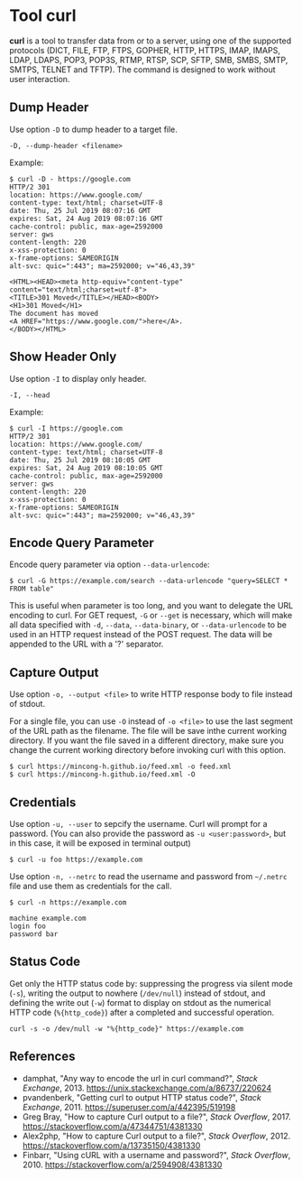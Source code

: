 # Tool curl

**curl** is a tool to transfer data from or to a server, using one of the
supported protocols (DICT, FILE, FTP, FTPS, GOPHER, HTTP, HTTPS, IMAP, IMAPS,
LDAP,  LDAPS,  POP3, POP3S,  RTMP,  RTSP, SCP, SFTP, SMB, SMBS, SMTP, SMTPS,
TELNET and TFTP). The command is designed to work without user interaction.

## Dump Header

Use option `-D` to dump header to a target file.

```
-D, --dump-header <filename>
```

Example:

```
$ curl -D - https://google.com
HTTP/2 301
location: https://www.google.com/
content-type: text/html; charset=UTF-8
date: Thu, 25 Jul 2019 08:07:16 GMT
expires: Sat, 24 Aug 2019 08:07:16 GMT
cache-control: public, max-age=2592000
server: gws
content-length: 220
x-xss-protection: 0
x-frame-options: SAMEORIGIN
alt-svc: quic=":443"; ma=2592000; v="46,43,39"

<HTML><HEAD><meta http-equiv="content-type" content="text/html;charset=utf-8">
<TITLE>301 Moved</TITLE></HEAD><BODY>
<H1>301 Moved</H1>
The document has moved
<A HREF="https://www.google.com/">here</A>.
</BODY></HTML>
```

## Show Header Only

Use option `-I` to display only header.

```
-I, --head
```

Example:

```
$ curl -I https://google.com
HTTP/2 301
location: https://www.google.com/
content-type: text/html; charset=UTF-8
date: Thu, 25 Jul 2019 08:10:05 GMT
expires: Sat, 24 Aug 2019 08:10:05 GMT
cache-control: public, max-age=2592000
server: gws
content-length: 220
x-xss-protection: 0
x-frame-options: SAMEORIGIN
alt-svc: quic=":443"; ma=2592000; v="46,43,39"
```

## Encode Query Parameter

Encode query parameter via option `--data-urlencode`:

```
$ curl -G https://example.com/search --data-urlencode "query=SELECT * FROM table"
```

This is useful when parameter is too long, and you want to delegate the URL
encoding to curl. For GET request, `-G` or `--get` is necessary, which will make
all data specified with `-d`, `--data`, `--data-binary`, or `--data-urlencode`
to be used in an HTTP request instead of the POST request. The data will be
appended to the URL with a '?' separator.

## Capture Output

Use option `-o, --output <file>` to write HTTP response body to file instead of
stdout.

For a single file, you can use `-O` instead of `-o <file>` to use the
last segment of the URL path as the filename. The file will be save inthe
current working directory. If you want the file saved in a different directory,
make sure you change the current working directory before invoking curl with
this option.

```
$ curl https://mincong-h.github.io/feed.xml -o feed.xml
$ curl https://mincong-h.github.io/feed.xml -O
```

## Credentials

Use option `-u, --user` to sepcify the username. Curl will prompt for a
password. (You can also provide the password as `-u <user:password>`, but in
this case, it will be exposed in terminal output)

```
$ curl -u foo https://example.com
```

Use option `-n, --netrc` to read the username and password from `~/.netrc` file
and use them as credentials for the call.

```
$ curl -n https://example.com
```

```
machine example.com
login foo
password bar
```

## Status Code

Get only the HTTP status code by: suppressing the progress via silent mode
(`-s`), writing the output to nowhere (`/dev/null`) instead of stdout, and
defining the write out (`-w`) format to display on stdout as the numerical
HTTP code (`%{http_code}`) after a completed and successful operation.

```
curl -s -o /dev/null -w "%{http_code}" https://example.com
```

## References

- damphat, "Any way to encode the url in curl command?", _Stack Exchange_, 2013.
  <https://unix.stackexchange.com/a/86737/220624>
- pvandenberk, "Getting curl to output HTTP status code?", _Stack Exchange_, 2011.
  <https://superuser.com/a/442395/519198>
- Greg Bray, "How to capture Curl output to a file?", _Stack Overflow_, 2017.
  <https://stackoverflow.com/a/47344751/4381330>
- Alex2php, "How to capture Curl output to a file?", _Stack Overflow_, 2012.
  <https://stackoverflow.com/a/13735150/4381330>
- Finbarr, "Using cURL with a username and password?", _Stack Overflow_, 2010.
  <https://stackoverflow.com/a/2594908/4381330>
